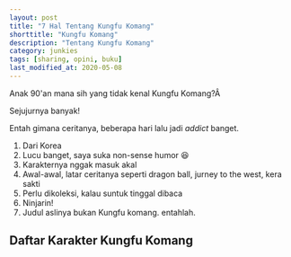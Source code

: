 ```yaml
---
layout: post
title: "7 Hal Tentang Kungfu Komang"
shorttitle: "Kungfu Komang"
description: "Tentang Kungfu Komang"
category: junkies
tags: [sharing, opini, buku]
last_modified_at: 2020-05-08
---
```


Anak 90'an mana sih yang tidak kenal Kungfu Komang?Â

Sejujurnya banyak!


Entah gimana ceritanya, beberapa hari lalu jadi *addict* banget.

1. Dari Korea
2. Lucu banget, saya suka non-sense humor :laughing:
3. Karakternya nggak masuk akal
4. Awal-awal, latar ceritanya seperti dragon ball, jurney to the west, kera sakti
5. Perlu dikoleksi, kalau suntuk tinggal dibaca
6. Ninjarin!
7. Judul aslinya bukan Kungfu komang. entahlah.


## Daftar Karakter Kungfu Komang
